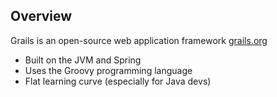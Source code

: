 ## Overview

Grails is an open-source web application framework
[grails.org](http://grails.org)

* Built on the JVM and Spring
* Uses the Groovy programming language
* Flat learning curve (especially for Java devs)
